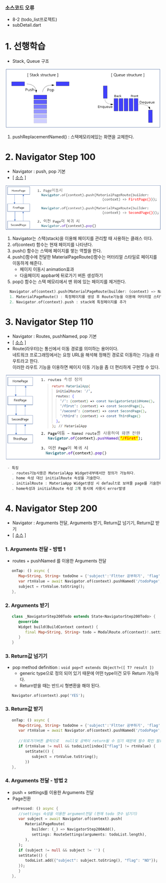 

### 소스코드 오류
   - 8-2 (todo_list프로젝트)
   - subDetail.dart 

# 1. 선행학습
 - Stack, Queue 구조
<img src="./README_images/stack_queue_1.png">

1. pushReplacementNamed() : 스택메모리에있는 화면을 교체한다.   



# 2. Navigator Step 100
 - Navigator : push, pop 기본
 - [ [소스](./lib/navigator_step100/navigator_step100.dart) ]
<img src="./README_images/navigator_step100_1.png">

1. Navigator는 스택(stack)을 이용해 페이지를 관리할 때 사용하는 클래스 이다.   
2. of(context) 함수는 현재 페이지를 나타낸다.   
3. push() 함수는 스택에 페이지를 쌓는 역할을 한다.   
4. push()함수에 전달한 MaterialPageRoute()함수는 머터리얼 스타일로 페이지를 이동하게 해준다.   
   - 페이지 이동시 animation효과   
   - 다음페이지 appbar에 뒤로가기 버튼 생성하기   
5. pop() 함수는 스택 메모리에서 맨 위에 있는 페이지를 제거한다.

 ```dart
   Navigator.of(context).push(MaterialPageRoute(builder: (context) => NavigatorStep100()));
   1. MaterialPageRoute() : 특정페이지를 생성 후 Route기능을 이용해 머터리얼 스타일로 페이지 이동
   2. Navigator.of(context).push : stack에 특정페이지를 추가
```

# 3. Navigator Step 110
 - Navigator : Routes, pushNamed, pop 기본
 - [ [소스](./lib/navigator_step100/navigator_step110_routes.dart) ]
 - Route(라우터)는 통신에서 이동 경로를 의미하는 용어이다.   
   네트워크 프로그래밍에서는 요청 URL을 해석해 정해진 경로로 이동하는 기능을 라우트라고 한다.   
   이러한 라우트 기능을 이용하면 페이지 이동 기능을 좀 더 편리하게 구현할 수 있다.   

<img src="./README_images/navigator_step110_routes_1.png">

```dart
 - 특징
   . routes기능사용은 MaterialApp Widget내부에서만 정의가 가능하다.
   . home 속성 대신 initialRoute 속성을 기술한다.
   . initialRoute : MateriaApp Widget생성 시 default로 보여줄 page를 기술한다. (home:속성 이라고 봐도 된다.)
   . home속성과 initialRoute 속성 2개 동시에 사용시 error발생
```
# 4. Navigator Step 200
 - Navigator : Arguments 전달, Arguments 받기, Return값 넘기기, Return값 받기    
 - [ [소스](./lib/navigator_step100/navigator_step200_arguments.dart) ]
### 1. Arguments 전달 - 방법 1
 - routes + pushNamed 를 이용한 Arguments 전달
```dart
   onTap: () async {
      Map<String, String> todoOne = {'subject':'Fltter 공부하기', 'flag':'NO'};
      var rtnValue = await Navigator.of(context).pushNamed('/todoPage', arguments: todoOne);
      subject = rtnValue.toString();
   },
```
### 2. Arguments 받기
```dart
   class _NavigatorStep200Todo extends State<NavigatorStep200Todo> {
      @override
      Widget build(BuildContext context) {
         final Map<String, String> todo = ModalRoute.of(context)!.settings.arguments as Map<String, String>;
      }
   }
```

### 3. Return값 넘기기
 - pop method definition : `void pop<T extends Object?>([ T? result ])`    
   - generic type으로 정의 되어 있기 때문에 어떤 type이건 모두 Return 가능하다.  
   - Return받을 때는 반드시 형변환을 해야 된다.
```dart
   Navigator.of(context).pop('YES');
```

### 3. Return값 받기
```dart
   onTap: () async {
      Map<String, String> todoOne = {'subject':'Fltter 공부하기', 'flag':'NO'};
      var rtnValue = await Navigator.of(context).pushNamed('/todoPage', arguments: todoOne);
      
      //뒤로가기버튼 클릭으로   null및 공백이 return될 수 있기 때문에 필수 확인 필요
      if (rtnValue != null && todoList[index]["flag"] != rtnValue) {
         setState(() {
            subject = rtnValue.toString();
         })      
   },
```

### 4. Arguments 전달 - 방법 2
 - push + settings를 이용한 Arguments 전달
 - Page전환
```dart
   onPressed: () async {
      //settings 속성을 이용한 argument전달 (현재 todo 갯수 넘기기)
      var subject = await Navigator.of(context).push(
         MaterialPageRoute(
            builder: (_) => NavigatorStep200Add(),
            settings: RouteSettings(arguments: todoList.length),
         ),
      );
      if (subject != null && subject != '') {
      setState(() {
         todoList.add({"subject": subject.toString(), "flag": "NO"});
      });
      }
   },

```